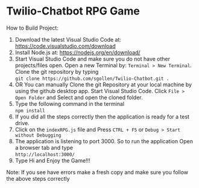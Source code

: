 # Twilio-Chatbot RPG Game
How to Build Project:
1. Download the latest Visual Studio Code at: https://code.visualstudio.com/download
2. Install Node.js at: https://nodejs.org/en/download/ 
3. Start Visual Studio Code and make sure you do not have other projects/files open.
   Open a new Terminal by: `Terminal > New Terminal`. Clone the git repository by typing </br>
          `git clone https://github.com/sgollen/Twilio-Chatbot.git .` </br>
3. OR You can manually Clone the git Repository at your local machine by using the github desktop app. 
      Start Visual Studio Code. Click `File > Open Folder` and Select and open the cloned folder.
4. Type the following command in the terminal </br>
            `npm install` 
5. If you did all the steps correctly then the application is ready for a test drive.
6.  Click on the `indexRPG.js` file and Press `CTRL + F5` or `Debug > Start without Debugging`
7. The application is listening to port 3000. So to run the application Open a browser tab and type </br>
`http://localhost:3000/` </br>
8. Type Hi and Enjoy the Game!!!

Note: If you see have errors make a fresh copy and make sure you follow the above steps correctly
